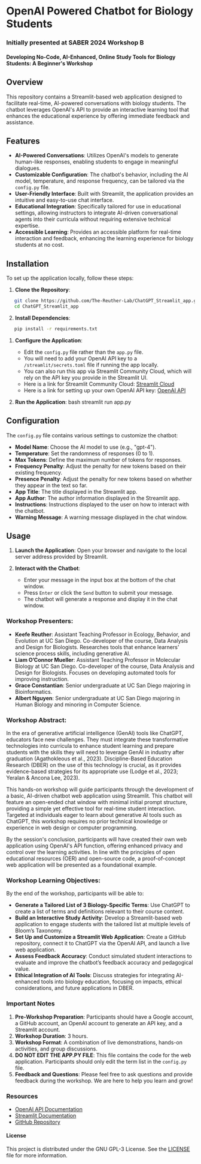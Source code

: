 # OpenAI Powered Chatbot for Biology Students

### Initially presented at SABER 2024 Workshop B
#### Developing No-Code, AI-Enhanced, Online Study Tools for Biology Students: A Beginner's Workshop

## Overview

This repository contains a Streamlit-based web application designed to facilitate real-time, AI-powered conversations with biology students. The chatbot leverages OpenAI's API to provide an interactive learning tool that enhances the educational experience by offering immediate feedback and assistance.

## Features

- **AI-Powered Conversations**: Utilizes OpenAI's models to generate human-like responses, enabling students to engage in meaningful dialogues.
- **Customizable Configuration**: The chatbot's behavior, including the AI model, temperature, and response frequency, can be tailored via the `config.py` file.
- **User-Friendly Interface**: Built with Streamlit, the application provides an intuitive and easy-to-use chat interface.
- **Educational Integration**: Specifically tailored for use in educational settings, allowing instructors to integrate AI-driven conversational agents into their curricula without requiring extensive technical expertise.
- **Accessible Learning**: Provides an accessible platform for real-time interaction and feedback, enhancing the learning experience for biology students at no cost.

## Installation

To set up the application locally, follow these steps:

1. **Clone the Repository**:
```bash
   git clone https://github.com/The-Reuther-Lab/ChatGPT_Streamlit_app.git
   cd ChatGPT_Streamlit_app
```
   
2. **Install Dependencies**: 
```bash
   pip install -r requirements.txt
```
   
1. **Configure the Application**:
   - Edit the `config.py` file rather than the `app.py` file.
   - You will need to add your OpenAI API key to a `/streamlit/secrets.toml` file if running the app locally.
   - You can also run this app via Streamlit Community Cloud, which will rely on the API key you provide in the Streamlit UI.
   - Here is a link for Streamlit Community Cloud: [Streamlit Cloud](https://share.streamlit.io/)
   - Here is a link for setting up your own OpenAI API key: [OpenAI API](https://openai.com/index/openai-api/)

2. **Run the Application**:
bash
   streamlit run app.py
   
## Configuration

The `config.py` file contains various settings to customize the chatbot:

- **Model Name**: Choose the AI model to use (e.g., "gpt-4").
- **Temperature**: Set the randomness of responses (0 to 1).
- **Max Tokens**: Define the maximum number of tokens for responses.
- **Frequency Penalty**: Adjust the penalty for new tokens based on their existing frequency.
- **Presence Penalty**: Adjust the penalty for new tokens based on whether they appear in the text so far.
- **App Title**: The title displayed in the Streamlit app.
- **App Author**: The author information displayed in the Streamlit app.
- **Instructions**: Instructions displayed to the user on how to interact with the chatbot.
- **Warning Message**: A warning message displayed in the chat window.

## Usage

1. **Launch the Application**:
   Open your browser and navigate to the local server address provided by Streamlit.

2. **Interact with the Chatbot**:
   - Enter your message in the input box at the bottom of the chat window.
   - Press `Enter` or click the `Send` button to submit your message.
   - The chatbot will generate a response and display it in the chat window.

### Workshop Presenters:
- **Keefe Reuther**: Assistant Teaching Professor in Ecology, Behavior, and Evolution at UC San Diego. Co-developer of the course, Data Analysis and Design for Biologists. Researches tools that enhance learners' science process skills, including generative AI.
- **Liam O’Connor Mueller**: Assistant Teaching Professor in Molecular Biology at UC San Diego. Co-developer of the course, Data Analysis and Design for Biologists. Focuses on developing automated tools for improving instruction.
- **Grace Constantian**: Senior undergraduate at UC San Diego majoring in Bioinformatics.
- **Albert Nguyen**: Senior undergraduate at UC San Diego majoring in Human Biology and minoring in Computer Science.

### Workshop Abstract:
In the era of generative artificial intelligence (GenAI) tools like ChatGPT, educators face new challenges. They must integrate these transformative technologies into curricula to enhance student learning and prepare students with the skills they will need to leverage GenAI in industry after graduation (Agathokleous et al., 2023). Discipline-Based Education Research (DBER) on the use of this technology is crucial, as it provides evidence-based strategies for its appropriate use (Lodge et al., 2023; Yeralan & Ancona Lee, 2023).

This hands-on workshop will guide participants through the development of a basic, AI-driven chatbot web application using Streamlit. This chatbot will feature an open-ended chat window with minimal initial prompt structure, providing a simple yet effective tool for real-time student interaction. Targeted at individuals eager to learn about generative AI tools such as ChatGPT, this workshop requires no prior technical knowledge or experience in web design or computer programming.

By the session's conclusion, participants will have created their own web application using OpenAI's API function, offering enhanced privacy and control over the learning activities. In line with the principles of open educational resources (OER) and open-source code, a proof-of-concept web application will be presented as a foundational example.

### Workshop Learning Objectives:
By the end of the workshop, participants will be able to:
- **Generate a Tailored List of 3 Biology-Specific Terms**: Use ChatGPT to create a list of terms and definitions relevant to their course content.
- **Build an Interactive Study Activity**: Develop a Streamlit-based web application to engage students with the tailored list at multiple levels of Bloom’s Taxonomy.
- **Set Up and Customize a Streamlit Web Application**: Create a GitHub repository, connect it to ChatGPT via the OpenAI API, and launch a live web application.
- **Assess Feedback Accuracy**: Conduct simulated student interactions to evaluate and improve the chatbot’s feedback accuracy and pedagogical value.
- **Ethical Integration of AI Tools**: Discuss strategies for integrating AI-enhanced tools into biology education, focusing on impacts, ethical considerations, and future applications in DBER.

### Important Notes
1. **Pre-Workshop Preparation**: Participants should have a Google account, a GitHub account, an OpenAI account to generate an API key, and a Streamlit account.
2. **Workshop Duration**: 3 hours.
3. **Workshop Format**: A combination of live demonstrations, hands-on activities, and group discussions.
4. **DO NOT EDIT THE APP.PY FILE**: This file contains the code for the web application. Participants should only edit the term list in the `config.py` file.
5. **Feedback and Questions**: Please feel free to ask questions and provide feedback during the workshop. We are here to help you learn and grow!

### Resources
- [OpenAI API Documentation](https://platform.openai.com/docs)
- [Streamlit Documentation](https://docs.streamlit.io)
- [GitHub Repository](https://github.com/The-Reuther-Lab/ChatGPT_Streamlit_app)

#### License
This project is distributed under the GNU GPL-3 License. See the [LICENSE](https://github.com/The-Reuther-Lab/ChatGPT_Streamlit_app/blob/main/LICENSE) file for more information.